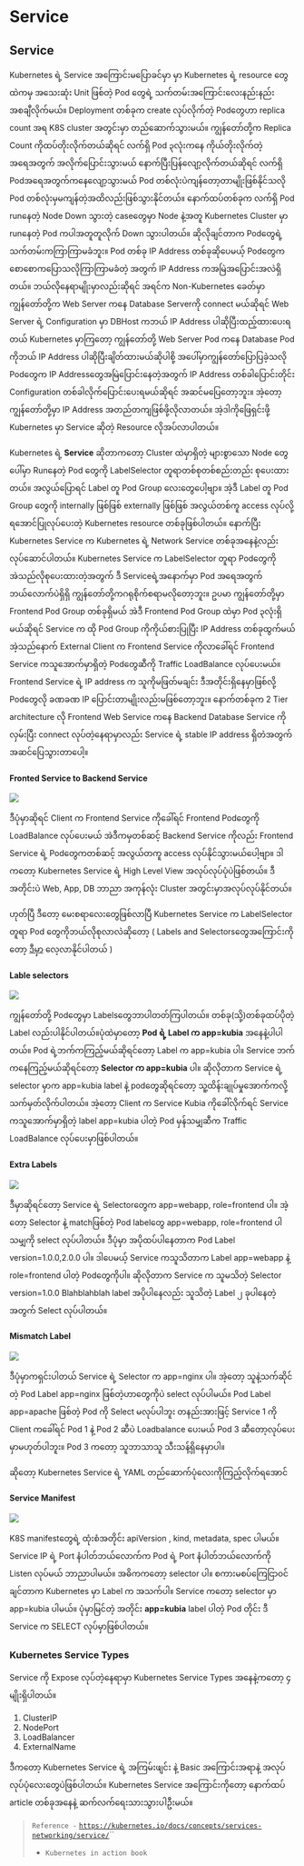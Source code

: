 # Service

## 

## Service

Kubernetes ရဲ့ Service အကြောင်းမပြောခင်မှာ မှာ Kubernetes ရဲ့ resource တွေထဲကမှ အသေးဆုံး Unit ဖြစ်တဲ့ Pod တွေရဲ့ သက်တမ်းအကြောင်းလေးနည်းနည်းအစချီလိုက်မယ်။ Deployment တစ်ခုက create လုပ်လိုက်တဲ့ Podတွေဟာ replica count အရ K8S cluster အတွင်းမှာ တည်ဆောက်သွားမယ်။ ကျွန်တော်တို့က Replica Count ကိုထပ်တိုးလိုက်တယ်ဆိုရင် လက်ရှိ Pod ၃လုံးကနေ ကိုယ်တိုးလိုက်တဲ့ အရေအတွက် အလိုက်ပြောင်းသွားမယ် နောက်ပြီးပြန်လျော့လိုက်တယ်ဆိုရင် လက်ရှိ Podအရေအတွက်ကနေလျော့သွားမယ် Pod တစ်လုံးပဲကျန်တော့တာမျိုးဖြစ်နိုင်သလို Pod တစ်လုံးမှမကျန်တဲ့အထိလည်းဖြစ်သွားနိုင်တယ်။ နောက်ထပ်တစ်ခုက လက်ရှိ Pod runနေတဲ့ Node Down သွားတဲ့ caseတွေမှာ Node နဲ့အတူ Kubernetes Cluster မှာ runနေတဲ့ Pod ကပါအတူတူလိုက် Down သွားပါတယ်။ ဆိုလိုချင်တာက Pod‌တွေရဲ့သက်တမ်းကကြာကြာမခံဘူး။ Pod တစ်ခု IP Address တစ်ခုဆိုပေမယ့် Podတွေကစောစောကပြောသလိုကြာကြာမခံတဲ့ အတွက် IP Address ကအမြဲအပြောင်းအလဲရှိတယ်။ ဘယ်လိုနေရာမျိုးမှာလည်းဆိုရင် အရင်က Non-Kubernetes ခေတ်မှာကျွန်တော်တို့က Web Server ကနေ Database Serverကို connect မယ်ဆိုရင် Web Server ရဲ့ Configuration မှာ DBHost ကဘယ် IP Address ပါဆိုပြီးထည့်ထားပေးရတယ် Kubernetes မှာကြတော့ ကျွန်တော်တို့ Web Server Pod ကနေ Database Pod ကိုဘယ် IP Address ပါဆိုပြီးချိတ်ထားမယ်ဆိုပါစို့ အပေါ်မှာကျွန်တော်ပြောပြခဲ့သလို Podတွေက IP Addressတွေအမြဲပြောင်းနေတဲ့အတွက် IP Address တစ်ခါပြောင်းတိုင်း Configuration တစ်ခါလိုက်ပြောင်းပေးရမယ်ဆိုရင် အဆင်မပြေတော့ဘူး။ အဲ့တော့ကျွန်တော်တို့မှာ IP Address အတည်တကျဖြစ်ဖို့လိုလာတယ်။ အဲ့ဒါကိုဖြေရှင်းဖို့ Kubernetes မှာ Service ဆိုတဲ့ Resource လိုအပ်လာပါတယ်။

Kubernetes ရဲ့ **Service** ဆိုတာကတော့ Cluster ထဲမှာရှိတဲ့ များစွာသော Node တွေပေါ်မှာ Runနေတဲ့ Pod တွေကို LabelSelector တူရာတစ်စုတစ်စည်းတည်း စုပေးထားတယ်။ အလွယ်ပြောရင် Label တူ Pod Group လေးတွေပေါ့ဗျာ။ အဲ့ဒီ Label တူ Pod Group တွေကို internally ဖြစ်ဖြစ် externally ဖြစ်ဖြစ် အလွယ်တစ်ကူ access လုပ်လို့ရအောင်ပြုလုပ်ပေးတဲ့ Kubernetes resource တစ်ခုဖြစ်ပါတယ်။ နောက်ပြီး Kubernetes Service က Kubernetes ရဲ့ Network Service တစ်ခုအနေနဲ့လည်းလုပ်ဆောင်ပါတယ်။ Kubernetes Service က LabelSelector တူရာ Podတွေကို အဲသည်လိုစုပေးထားတဲ့အတွက် ဒီ Serviceရဲ့အနောက်မှာ Pod အရေအတွက်ဘယ်လောက်ပဲရှိရှိ ကျွန်တော်တို့ကဂရုစိုက်စရာမလိုတော့ဘူး။ ဥပမာ ကျွန်တော်တို့မှာ Frontend Pod Group တစ်ခုရှိမယ် အဲဒီ Frontend Pod Group ထဲမှာ Pod ၃လုံးရှိမယ်ဆိုရင် Service က ထို Pod Group ကိုကိုယ်စားပြုပြီး IP Address တစ်ခုထွက်မယ် အဲ့သည်နောက် External Client က Frontend Service ကိုလာခေါ်ရင် Frontend Service ကသူအောက်မှာရှိတဲ့ Podတွေဆီကို Traffic LoadBalance လုပ်ပေးမယ်။ Frontend Service ရဲ့ IP address က သူကိုမဖြတ်မချင်း ဒီအတိုင်းရှိနေမှာဖြစ်လို့ Podတွေလို ခဏခဏ IP ပြောင်းတာမျိုးလည်းမဖြစ်တော့ဘူး။ နောက်တစ်ခုက 2 Tier architecture လို Frontend Web Service ကနေ Backend Database Service ကို လှမ်းပြီး connect လုပ်တဲ့နေရာမှာလည်း Service ရဲ့ stable IP address ရှိတဲအတွက်အဆင်ပြေသွားတာပေါ့။

#### Fronted Service to Backend Service

![](https://i.imgur.com/4aUuivD.png)

ဒီပုံမှာဆိုရင် Client က Frontend Service ကိုခေါ်ရင် Frontend Podတွေကို LoadBalance လုပ်ပေးမယ် အဲဒီကမှတစ်ဆင့် Backend Service ကိုလည်း Frontend Service ရဲ့ Podတွေကတစ်ဆင့် အလွယ်တကူ access လုပ်နိုင်သွားမယ်ပေါ့ဗျာ။ ဒါကတော့ Kubernetes Service ရဲ့ High Level View အလုပ်လုပ်ပုံပဲဖြစ်တယ်။ ဒီအတိုင်းပဲ Web, App, DB ဘာညာ အကုန်လုံး Cluster အတွင်းမှာအလုပ်လုပ်နိုင်တယ်။

ဟုတ်ပြီ ဒီတော့ ‌မေးစရာလေးတွေဖြစ်လာပြီ Kubernetes Service က LabelSelector တူရာ Pod တွေကိုဘယ်လိုစုလာလဲဆိုတော့ \( Labels and Selectorsတွေအကြောင်းကိုတော့ [ဒီမှာ](https://myanmar-kubernetes.gitbook.io/kubernetes-myanmar/labels-and-selectors) ‌လေ့လာနိုင်ပါတယ် \)

#### Lable selectors

![](https://i.imgur.com/ahpQU73.png)

ကျွန်တော်တို့ Podတွေမှာ Labelsတွေဘာပါတတ်ကြပါတယ်။ တစ်ခု\(သို့\)တစ်ခုထပ်ပိုတဲ့ Label လည်းပါနိုင်ပါတယ်။ပုံထဲမှာတော့ **Pod ရဲ့ Label က app=kubia** အနေနဲ့ပါပါတယ်။ Pod ရဲ့ဘက်ကကြည့်မယ်ဆိုရင်တော့ Label က app=kubia ပါ။ Service ဘက်ကနေကြည့်မယ်ဆိုရင်တော့ **Selector က app=kubia** ပါ။ ဆိုလိုတာက Service ရဲ့ selector မှာက app=kubia label နဲ့ podတွေဆိုရင်တော့ သူ့ထိန်းချုပ်မှုအောက်ကလို့သက်မှတ်လိုက်ပါတယ်။ အဲ့တော့ Client က Service Kubia ကိုခေါ်လိုက်ရင် Service ကသူအောက်မှာရှိတဲ့ label app=kubia ပါတဲ့ Pod မှန်သမျှဆီက Traffic LoadBalance လုပ်ပေးမှာဖြစ်ပါတယ်။

#### Extra Labels

![](https://i.imgur.com/KUMa80G.png)

ဒီမှာဆိုရင်တော့ Service ရဲ့ Selectorတွေက app=webapp, role=frontend ပါ။ အဲ့တော့ Selector နဲ့ matchဖြစ်တဲ့ Pod labelတွေ app=webapp, role=frontend ပါသမျှကို select လုပ်ပါတယ်။ ဒီပုံမှာ အပိုထပ်ပါနေတာက Pod Label version=1.0.0,2.0.0 ပါ။ ဒါပေမယ့် Service ကသူသိတာက Label app=webapp နဲ့ role=frontend ပါတဲ့ Podတွေကိုပါ။ ဆိုလိုတာက Service က သူမသိတဲ့ Selector version=1.0.0 Blahblahblah label အပိုပါနေလည်း သူသိတဲ့ Label ၂ ခုပါနေတဲ့ အတွက် Select လုပ်ပါတယ်။

#### Mismatch Label

![](https://i.imgur.com/U0oK61i.png)

ဒီပုံမှာကရှင်းပါတယ် Service ရဲ့ Selector က app=nginx ပါ။ အဲ့တော့ သူနဲ့သက်ဆိုင်တဲ့ Pod Label app=nginx ဖြစ်တဲ့ဟာတွေကိုပဲ select လုပ်ပါမယ်။ Pod Label app=apache ‌ဖြစ်တဲ့ Pod ကို Select မလုပ်ပါဘူး တနည်းအားဖြင့် Service 1 ကို Client ကခေါ်ရင် Pod 1 နဲ့ Pod 2 ဆီပဲ Loadbalance ပေးမယ် Pod 3 ဆီတော့လုပ်ပေးမှာမဟုတ်ပါဘူး။ Pod 3 ကတော့ သူဘာသာသူ သီးသန့်ရှိနေမှာပါ။

ဆိုတော့ Kubernetes Service ရဲ့ YAML တည်ဆောက်ပုံလေးကိုကြည့်လိုက်ရအောင်

#### Service Manifest

![](https://i.imgur.com/rLBei7R.png)

K8S manifestတွေရဲ့ ထုံးစံအတိုင်း apiVersion , kind, metadata, spec ပါမယ်။ Service IP ရဲ့ Port နံပါတ်ဘယ်လောက်က Pod ရဲ့ Port နံပါတ်ဘယ်လောက်ကို Listen လုပ်မယ် ဘာညာပါမယ်။ အဓိကကတော့ selector ပါ။ စကားမစပ်ကြေငြာဝင်ချင်တာက Kubernetes မှာ Label က အသက်ပါ။ Service ကတော့ selector မှာ app=kubia ပါမယ်။ ‌ပုံမှာမြင်တဲ့ အတိုင်း **app=kubia** label ပါတဲ့ Pod တိုင်း ဒီ Service က SELECT လုပ်မှာဖြစ်ပါတယ်။

### **Kubernetes Service Types**

Service ကို Expose လုပ်တဲ့နေရာမှာ Kubernetes Service Types အနေနဲ့ကတော့ ၄ မျိုးရှိပါတယ်။

1. ClusterIP
2. NodePort
3. LoadBalancer
4. ExternalName

ဒီကတော့ Kubernetes Service ရဲ့ အကြမ်းဖျင်း နဲ့ Basic အကြောင်းအရာနဲ့ အလုပ်လုပ်ပုံလေးတွေပဲဖြစ်ပါတယ်။ Kubernetes Service အကြောင်းကိုတော့ ‌နောက်ထပ် article တစ်ခုအနေနဲ့ ဆက်လက်ရေးသားသွားပါဦးမယ်။

> `Reference -` [`https://kubernetes.io/docs/concepts/services-networking/service/`](https://kubernetes.io/docs/concepts/services-networking/service/)\`\`
>
> * `Kubernetes in action book`

